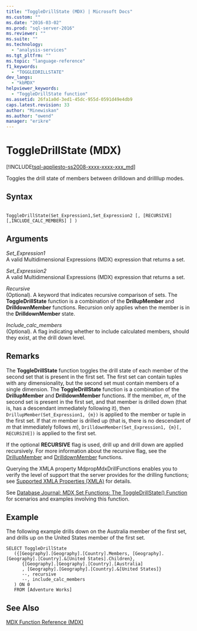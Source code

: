 ```yaml
---
title: "ToggleDrillState (MDX) | Microsoft Docs"
ms.custom: ""
ms.date: "2016-03-02"
ms.prod: "sql-server-2016"
ms.reviewer: ""
ms.suite: ""
ms.technology: 
  - "analysis-services"
ms.tgt_pltfrm: ""
ms.topic: "language-reference"
f1_keywords: 
  - "TOGGLEDRILLSTATE"
dev_langs: 
  - "kbMDX"
helpviewer_keywords: 
  - "ToggleDrillState function"
ms.assetid: 26fa1a0d-3ed1-45dc-955d-0591d49e4db9
caps.latest.revision: 33
author: "Minewiskan"
ms.author: "owend"
manager: "erikre"
---
```

# ToggleDrillState (MDX)
[!INCLUDE[tsql-appliesto-ss2008-xxxx-xxxx-xxx_md](../includes/tsql-appliesto-ss2008-xxxx-xxxx-xxx-md.md)]

  Toggles the drill state of members between drilldown and drillllup modes.  
  
## Syntax  
  
```  
  
ToggleDrillState(Set_Expression1,Set_Expression2 [, [RECURSIVE] [,INCLUDE_CALC_MEMBERS] ] )  
```  
  
## Arguments  
 *Set_Expression1*  
 A valid Multidimensional Expressions (MDX) expression that returns a set.  
  
 *Set_Expression2*  
 A valid Multidimensional Expressions (MDX) expression that returns a set.  
  
 *Recursive*  
 (Optional). A keyword that indicates recursive comparison of sets. The **ToggleDrillState** function is a combination of the **DrillupMember** and **DrilldownMember** functions. Recursion only applies when the member is in the **DrilldownMember** state.  
  
 *Include_calc_members*  
 (Optional). A flag indicating whether to include calculated members, should they exist, at the drill down level.  
  
## Remarks  
 The **ToggleDrillState** function toggles the drill state of each member of the second set that is present in the first set. The first set can contain tuples with any dimensionality, but the second set must contain members of a single dimension. The **ToggleDrillState** function is a combination of the **DrillupMember** and **DrilldownMember** functions. If the member, *m*, of the second set is present in the first set, and that member is drilled down (that is, has a descendant immediately following it), then `DrillupMember(Set_Expression1, {m})` is applied to the member or tuple in the first set. If that *m* member is drilled up (that is, there is no descendant of *m* that immediately follows *m*), `DrilldownMember(Set_Expression1, {m}[, RECURSIVE])` is applied to the first set.  
  
 If the optional **RECURSIVE** flag is used, drill up and drill down are applied recursively. For more information about the recursive flag, see the [DrillupMember](../mdx/drillupmember-mdx.md) and [DrilldownMember](../mdx/drilldownmember-mdx.md) functions.  
  
 Querying the XMLA property MdpropMdxDrillFunctions enables you to verify the level of support that the server provides for the drilling functions; see [Supported XMLA Properties &#40;XMLA&#41;](../analysis-services/xmla/xml-elements-properties/propertylist-element-supported-xmla-properties.md) for details.  
  
 See [Database Journal: MDX Set Functions: The ToggleDrillState() Function](http://go.microsoft.com/fwlink/?LinkId=517759) for scenarios and examples involving this function.  
  
## Example  
 The following example drills down on the Australia member of the first set, and drills up on the United States member of the first set.  
  
```  
SELECT ToggleDrillState  
   ({[Geography].[Geography].[Country].Members, [Geography].[Geography].[Country].&[United States].Children},  
      {[Geography].[Geography].[Country].[Australia]  
      , [Geography].[Geography].[Country].&[United States]}  
      --, recursive  
      --, include_calc_members  
   ) ON 0  
   FROM [Adventure Works]  
```  
  
## See Also  
 [MDX Function Reference &#40;MDX&#41;](../mdx/mdx-function-reference-mdx.md)  
  
  